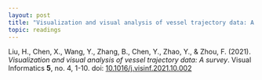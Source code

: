 ```yaml
---
layout: post
title: "Visualization and visual analysis of vessel trajectory data: A survey"
topic: readings
---
```


Liu, H., Chen, X., Wang, Y., Zhang, B., Chen, Y., Zhao, Y., & Zhou, F. (2021).
*Visualization and visual analysis of vessel trajectory data: A survey*. Visual Informatics **5**, no. 4, 1-10. doi: [10.1016/j.visinf.2021.10.002](https://doi.org/10.1016/j.visinf.2021.10.002)
